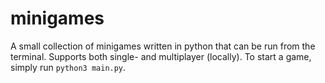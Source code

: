 # minigames
A small collection of minigames written in python that can be run from the terminal. Supports both single- and multiplayer (locally).
To start a game, simply run `python3 main.py`.
